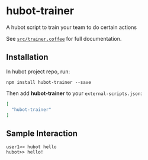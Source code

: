 # hubot-trainer

A hubot script to train your team to do certain actions

See [`src/trainer.coffee`](src/trainer.coffee) for full documentation.

## Installation

In hubot project repo, run:

`npm install hubot-trainer --save`

Then add **hubot-trainer** to your `external-scripts.json`:

```json
[
  "hubot-trainer"
]
```

## Sample Interaction

```
user1>> hubot hello
hubot>> hello!
```
